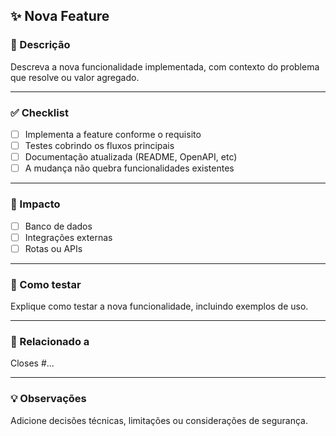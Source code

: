 ## ✨ Nova Feature

### 📌 Descrição
Descreva a nova funcionalidade implementada, com contexto do problema que resolve ou valor agregado.

---

### ✅ Checklist

- [ ] Implementa a feature conforme o requisito
- [ ] Testes cobrindo os fluxos principais
- [ ] Documentação atualizada (README, OpenAPI, etc)
- [ ] A mudança não quebra funcionalidades existentes

---

### 📎 Impacto

- [ ] Banco de dados
- [ ] Integrações externas
- [ ] Rotas ou APIs

---

### 🧪 Como testar

Explique como testar a nova funcionalidade, incluindo exemplos de uso.

---

### 🔗 Relacionado a

Closes #...

---

### 💡 Observações

Adicione decisões técnicas, limitações ou considerações de segurança.